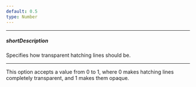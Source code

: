 ```yaml
---
default: 0.5
type: Number
---
```

---
##### shortDescription
Specifies how transparent hatching lines should be.

---
This option accepts a value from 0 to 1, where 0 makes hatching lines completely transparent, and 1 makes them opaque.
